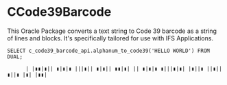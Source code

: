 # CCode39Barcode
This Oracle Package converts a text string to Code 39 barcode as a string of lines and blocks. It's specifically tailored for use with IFS Applications.

    SELECT c_code39_barcode_api.alphanum_to_code39('HELLO WORLD') FROM DUAL;
    
          | |▮▮|▮|| ▮|▮|▮ |||▮|| ▮|▮|| ▮▮|▮| || ▮|▮|▮ ▮|||▮|▮| |▮||▮ ||▮|| ▮||▮ |▮| |▮▮|      
